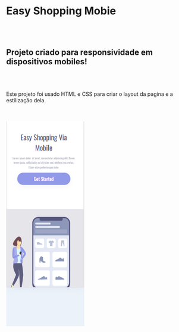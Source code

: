 <h1>Easy Shopping Mobie</h1>
<br> 
<br>
<h2>Projeto criado para responsividade em dispositivos mobiles!</h2>
<br>
<br>
<p>Este projeto foi usado HTML e CSS para criar o layout da pagina e a estilização dela.</p>
<br>
<br>
<img src="https://github.com/Guilherme-Lima-Web/Easy-Via-Mobile/blob/main/img/mobile.png?raw=true">
